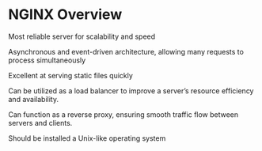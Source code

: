 # NGINX Overview

Most reliable server for scalability and speed

Asynchronous and event-driven architecture, allowing many requests to process simultaneously

Excellent at serving static files quickly

Can be utilized as a load balancer to improve a server’s resource efficiency and availability.

Can function as a reverse proxy, ensuring smooth traffic flow between servers and clients.

Should be installed a Unix-like operating system